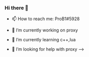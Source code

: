 ### Hi there 👋

- 📫 How to reach me: ProB1#5928

- 🔭 I’m currently working on proxy
- 🌱 I’m currently learning c++,lua
- 🤔 I’m looking for help with proxy
-->
